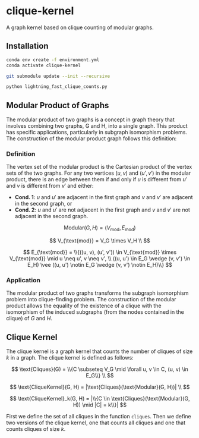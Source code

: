# clique-kernel
A graph kernel based on clique counting of modular graphs.

## Installation

```bash
conda env create -f environment.yml
conda activate clique-kernel

git submodule update --init --recursive

python lightning_fast_clique_counts.py
```

## Modular Product of Graphs
The modular product of two graphs is a concept in graph theory that involves combining two graphs, G and H, into a single graph. This product has specific applications, particularly in subgraph isomorphism problems. The construction of the modular product graph follows this definition:

### Definition
The vertex set of the modular product is the Cartesian product of the vertex sets of the two graphs. For any two vertices $(u, v)$ and $(u', v')$ in the modular product, there is an edge between them if and only if $u$ is different from $u'$ and $v$ is different from $v'$ and either:
- **Cond. 1**: $u$ and $u'$ are adjacent in the first graph and $v$ and $v'$ are adjacent in the second graph, or
- **Cond. 2**: $u$ and $u'$ are not adjacent in the first graph and $v$ and $v'$ are not adjacent in the second graph.

$$
\text{Modular}(G, H) = (V_{\text{mod}}, E_{\text{mod}})
$$

$$
V_{\text{mod}} = V_G \times V_H \\
$$

$$
E_{\text{mod}} = \\{((u, v), (u', v')) \in V_{\text{mod}} \times V_{\text{mod}} \mid u \neq u', v \neq v', \\
((u, u') \in E_G \wedge (v, v') \in E_H) \vee ((u, u') \notin E_G \wedge (v, v') \notin E_H)\\}
$$

### Application
The modular product of two graphs transforms the subgraph isomorphism problem into clique-finding problem. The construction of the modular product allows the equality of the existence of a clique with the isomorphism of the induced subgraphs (from the nodes contained in the clique) of $G$ and $H$.


## Clique Kernel
The clique kernel is a graph kernel that counts the number of cliques of size $k$ in a graph. The clique kernel is defined as follows:

$$
\text{Cliques}(G) = \\{C \subseteq V_G \mid \forall u, v \in C, (u, v) \in E_G\\} \\ 
$$

$$
\text{CliqueKernel}(G, H) = |\text{Cliques}(\text{Modular}(G, H))| \\
$$

$$
\text{CliqueKernel}_k(G, H) = |\\{C \in \text{Cliques}(\text{Modular}(G, H)) \mid |C| = k\\}|
$$

First we define the set of all cliques in the function `cliques`. Then we define two versions of the clique kernel, one that counts all cliques and one that counts cliques of size $k$.


